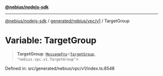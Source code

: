 [**@nebius/nodejs-sdk**](../../../../../README.md)

---

[@nebius/nodejs-sdk](../../../../../README.md) / [generated/nebius/vpc/v1](../README.md) / TargetGroup

# Variable: TargetGroup

> **TargetGroup**: [`MessageFns`](../../../../../runtime/protos/core/interfaces/MessageFns.md)\<[`TargetGroup`](../interfaces/TargetGroup.md), `"nebius.vpc.v1.TargetGroup"`\>

Defined in: src/generated/nebius/vpc/v1/index.ts:8548
